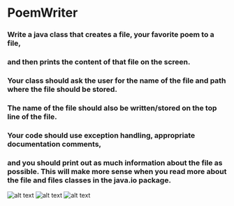 # PoemWriter

### Write a java class that creates a file, your favorite poem to a file, 
### and then prints the content of that file on the screen. 
### Your class should ask the user for the name of the file and path where the file should be stored.  
### The name of the file should also be written/stored on the top line of the file.

### Your code should use exception handling, appropriate documentation comments, 
### and you should print out as much information about the file as possible.  This will make more sense when you read more about the file and files classes in the java.io package.

![alt text](https://github.com/techinologic/PoemWriter/blob/master/poemwriterdemo.gif)
![alt text](https://github.com/techinologic/PoemWriter/blob/master/ss2.PNG)
![alt text](https://github.com/techinologic/PoemWriter/blob/master/ss1.PNG)

